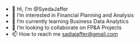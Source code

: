 - 👋 Hi, I’m @SyedaJaffer
- 👀 I’m interested in Financial Planning and Analysis
- 🌱 I’m currently learning Business Data Analytics
- 💞️ I’m looking to collaborate on FP&A Projects
- 📫 How to reach me sadiajaffer@gmail.com

<!---
SyedaJaffer/SyedaJaffer is a ✨ special ✨ repository because its `README.md` (this file) appears on your GitHub profile.
You can click the Preview link to take a look at your changes.
--->
